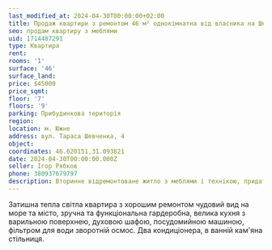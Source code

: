 ```yaml
---
last_modified_at: 2024-04-30T00:00:00+02:00
title: Продаж квартири з ремонтом 46 м² однокімнатна від власника на Шевченка
seo: продам квартиру з меблями
uid: 1714487291
type: Квартира
rent:
rooms: '1'
surface: '46'
surface_land:
price: $45000
price_sqmt:
floor: '7'
floors: '9'
parking: Прибудинкова територія
region:
location: м. Южне
address: вул. Тараса Шевченка, 4
object:
coordinates: 46.620151,31.093821
date: 2024-04-30T00:00:00.000Z
seller: Ігор Рябков
phone: 380937679797
description: Вторинне відремонтоване житло з меблями і технікою, придатне і готове для проживання
---
```


Затишна тепла світла квартира з хорошим ремонтом чудовий вид на море та місто, зручна та функціональна гардеробна, велика кухня з варильною поверхнею, духовою шафою, посудомийною машиною, фільтром для води зворотній осмос. Два кондиціонера, в ванній кам'яна стільниця.
